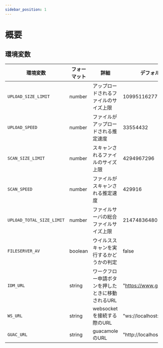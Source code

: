 ```yaml
---
sidebar_position: 1
---
```


# 概要

## 環境変数

| 環境変数                  | フォーマット | 詳細                                              | デフォルト値                |
|---------------------------|--------------|---------------------------------------------------|-----------------------------|
| `UPLOAD_SIZE_LIMIT`       | number       | アップロードされるファイルのサイズ上限            | 1099511627776               |
| `UPLOAD_SPEED`            | number       | ファイルがアップロードされる推定速度              | 33554432                    |
| `SCAN_SIZE_LIMIT`         | number       | スキャンされるファイルのサイズ上限                | 4294967296                  |
| `SCAN_SPEED`              | number       | ファイルがスキャンされる推定速度                  | 429916                      |
| `UPLOAD_TOTAL_SIZE_LIMIT` | number       | ファイルサーバの総合ファイルサイズ上限            | 21474836480                 |
| `FILESERVER_AV`           | boolean      | ウイルススキャンを実行するかどうかの判定          | false                       |
| `IDM_URL`                 | string       | ワークフロー申請ボタンを押したときに移動されるURL | "https://www.google.co.jp/" |
| `WS_URL`                  | string       | websocketを接続する際のURL                        | "ws://localhost:4200"       |
| `GUAC_URL`                | string       | guacamoleのURL                                    | "http://localhost:8080"     |
